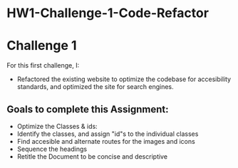 # HW1-Challenge-1-Code-Refactor
# Challenge 1
For this first challenge, I:
- Refactored the existing website to optimize the codebase for accesibility standards, and optimized the site for search engines.
## Goals to complete this Assignment:
- Optimize the Classes & ids: 
- Identify the classes, and assign "id"s to the individual classes
- Find accesible and alternate routes for the images and icons
- Sequence the headings
- Retitle the Document to be concise and descriptive
